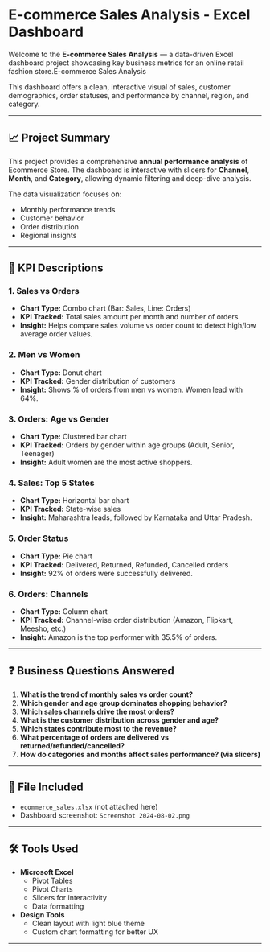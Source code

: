 #  E-commerce Sales Analysis - Excel Dashboard

Welcome to the **E-commerce Sales Analysis** — a data-driven Excel dashboard project showcasing key business metrics for an online retail fashion store.E-commerce Sales Analysis

This dashboard offers a clean, interactive visual of sales, customer demographics, order statuses, and performance by channel, region, and category.

---

## 📈 Project Summary

This project provides a comprehensive **annual performance analysis** of Ecommerce Store. The dashboard is interactive with slicers for **Channel**, **Month**, and **Category**, allowing dynamic filtering and deep-dive analysis.

The data visualization focuses on:

- Monthly performance trends
- Customer behavior
- Order distribution
- Regional insights

---

## 🧭 KPI Descriptions

### 1. **Sales vs Orders**
- **Chart Type:** Combo chart (Bar: Sales, Line: Orders)
- **KPI Tracked:** Total sales amount per month and number of orders
- **Insight:** Helps compare sales volume vs order count to detect high/low average order values.

### 2. **Men vs Women**
- **Chart Type:** Donut chart
- **KPI Tracked:** Gender distribution of customers
- **Insight:** Shows % of orders from men vs women. Women lead with 64%.

### 3. **Orders: Age vs Gender**
- **Chart Type:** Clustered bar chart
- **KPI Tracked:** Orders by gender within age groups (Adult, Senior, Teenager)
- **Insight:** Adult women are the most active shoppers.

### 4. **Sales: Top 5 States**
- **Chart Type:** Horizontal bar chart
- **KPI Tracked:** State-wise sales
- **Insight:** Maharashtra leads, followed by Karnataka and Uttar Pradesh.

### 5. **Order Status**
- **Chart Type:** Pie chart
- **KPI Tracked:** Delivered, Returned, Refunded, Cancelled orders
- **Insight:** 92% of orders were successfully delivered.

### 6. **Orders: Channels**
- **Chart Type:** Column chart
- **KPI Tracked:** Channel-wise order distribution (Amazon, Flipkart, Meesho, etc.)
- **Insight:** Amazon is the top performer with 35.5% of orders.

---

## ❓ Business Questions Answered

1. **What is the trend of monthly sales vs order count?**
2. **Which gender and age group dominates shopping behavior?**
3. **Which sales channels drive the most orders?**
4. **What is the customer distribution across gender and age?**
5. **Which states contribute most to the revenue?**
6. **What percentage of orders are delivered vs returned/refunded/cancelled?**
7. **How do categories and months affect sales performance? (via slicers)**

---

## 📁 File Included

- `ecommerce_sales.xlsx` (not attached here)
- Dashboard screenshot: `Screenshot 2024-08-02.png`

---

## 🛠 Tools Used

- **Microsoft Excel**
  - Pivot Tables
  - Pivot Charts
  - Slicers for interactivity
  - Data formatting
- **Design Tools**
  - Clean layout with light blue theme
  - Custom chart formatting for better UX

---
